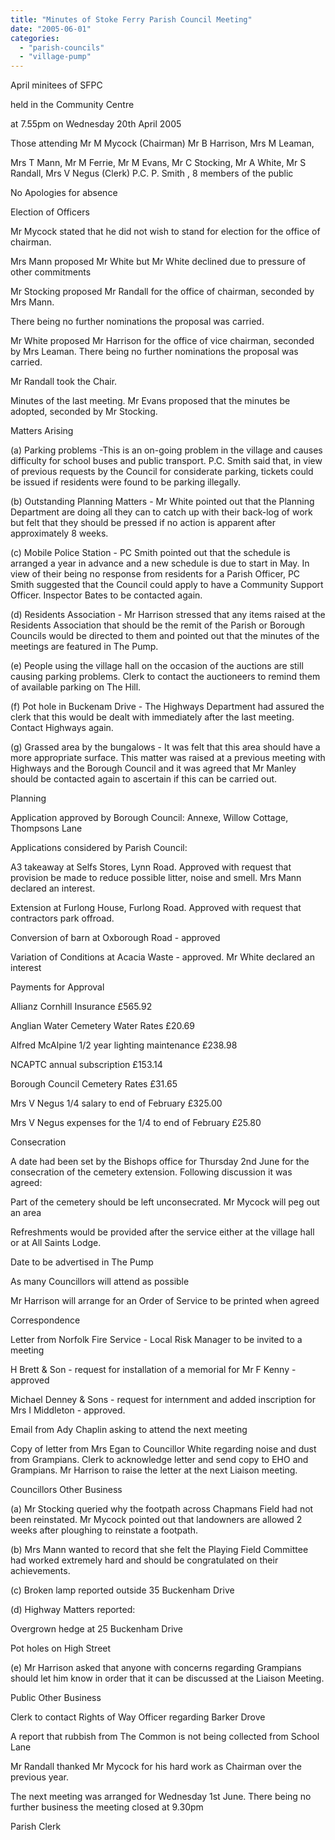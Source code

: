 ```yaml
---
title: "Minutes of Stoke Ferry Parish Council Meeting"
date: "2005-06-01"
categories: 
  - "parish-councils"
  - "village-pump"
---
```


April minitees of SFPC

held in the Community Centre

at 7.55pm on Wednesday 20th April 2005

Those attending Mr M Mycock (Chairman) Mr B Harrison, Mrs M Leaman,

Mrs T Mann, Mr M Ferrie, Mr M Evans, Mr C Stocking, Mr A White, Mr S Randall, Mrs V Negus (Clerk) P.C. P. Smith , 8 members of the public

No Apologies for absence

Election of Officers

Mr Mycock stated that he did not wish to stand for election for the office of chairman.

Mrs Mann proposed Mr White but Mr White declined due to pressure of other commitments

Mr Stocking proposed Mr Randall for the office of chairman, seconded by Mrs Mann.

There being no further nominations the proposal was carried.

Mr White proposed Mr Harrison for the office of vice chairman, seconded by Mrs Leaman. There being no further nominations the proposal was carried.

Mr Randall took the Chair.

Minutes of the last meeting. Mr Evans proposed that the minutes be adopted, seconded by Mr Stocking.

Matters Arising

(a) Parking problems -This is an on-going problem in the village and causes difficulty for school buses and public transport. P.C. Smith said that, in view of previous requests by the Council for considerate parking, tickets could be issued if residents were found to be parking illegally.

(b) Outstanding Planning Matters - Mr White pointed out that the Planning Department are doing all they can to catch up with their back-log of work but felt that they should be pressed if no action is apparent after approximately 8 weeks.

(c) Mobile Police Station - PC Smith pointed out that the schedule is arranged a year in advance and a new schedule is due to start in May. In view of their being no response from residents for a Parish Officer, PC Smith suggested that the Council could apply to have a Community Support Officer. Inspector Bates to be contacted again.

(d) Residents Association - Mr Harrison stressed that any items raised at the Residents Association that should be the remit of the Parish or Borough Councils would be directed to them and pointed out that the minutes of the meetings are featured in The Pump.

(e) People using the village hall on the occasion of the auctions are still causing parking problems. Clerk to contact the auctioneers to remind them of available parking on The Hill.

(f) Pot hole in Buckenam Drive - The Highways Department had assured the clerk that this would be dealt with immediately after the last meeting. Contact Highways again.

(g) Grassed area by the bungalows - It was felt that this area should have a more appropriate surface. This matter was raised at a previous meeting with Highways and the Borough Council and it was agreed that Mr Manley should be contacted again to ascertain if this can be carried out.

Planning

Application approved by Borough Council: Annexe, Willow Cottage, Thompsons Lane

Applications considered by Parish Council:

A3 takeaway at Selfs Stores, Lynn Road. Approved with request that provision be made to reduce possible litter, noise and smell. Mrs Mann declared an interest.

Extension at Furlong House, Furlong Road. Approved with request that contractors park offroad.

Conversion of barn at Oxborough Road - approved

Variation of Conditions at Acacia Waste - approved. Mr White declared an interest

Payments for Approval

Allianz Cornhill Insurance £565.92

Anglian Water Cemetery Water Rates £20.69

Alfred McAlpine 1/2 year lighting maintenance £238.98

NCAPTC annual subscription £153.14

Borough Council Cemetery Rates £31.65

Mrs V Negus 1/4 salary to end of February £325.00

Mrs V Negus expenses for the 1/4 to end of February £25.80

Consecration

A date had been set by the Bishops office for Thursday 2nd June for the consecration of the cemetery extension. Following discussion it was agreed:

Part of the cemetery should be left unconsecrated. Mr Mycock will peg out an area

Refreshments would be provided after the service either at the village hall or at All Saints Lodge.

Date to be advertised in The Pump

As many Councillors will attend as possible

Mr Harrison will arrange for an Order of Service to be printed when agreed

Correspondence

Letter from Norfolk Fire Service - Local Risk Manager to be invited to a meeting

H Brett & Son - request for installation of a memorial for Mr F Kenny - approved

Michael Denney & Sons - request for internment and added inscription for Mrs I Middleton - approved.

Email from Ady Chaplin asking to attend the next meeting

Copy of letter from Mrs Egan to Councillor White regarding noise and dust from Grampians. Clerk to acknowledge letter and send copy to EHO and Grampians. Mr Harrison to raise the letter at the next Liaison meeting.

Councillors Other Business

(a) Mr Stocking queried why the footpath across Chapmans Field had not been reinstated. Mr Mycock pointed out that landowners are allowed 2 weeks after ploughing to reinstate a footpath.

(b) Mrs Mann wanted to record that she felt the Playing Field Committee had worked extremely hard and should be congratulated on their achievements.

(c) Broken lamp reported outside 35 Buckenham Drive

(d) Highway Matters reported:

Overgrown hedge at 25 Buckenham Drive

Pot holes on High Street

(e) Mr Harrison asked that anyone with concerns regarding Grampians should let him know in order that it can be discussed at the Liaison Meeting.

Public Other Business

Clerk to contact Rights of Way Officer regarding Barker Drove

A report that rubbish from The Common is not being collected from School Lane

Mr Randall thanked Mr Mycock for his hard work as Chairman over the previous year.

The next meeting was arranged for Wednesday 1st June. There being no further business the meeting closed at 9.30pm

Parish Clerk
